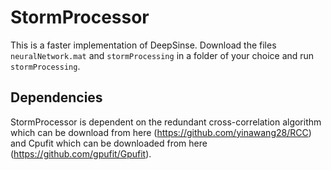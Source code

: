 # StormProcessor
This is a faster implementation of DeepSinse. Download the files `neuralNetwork.mat` and `stormProcessing` in a folder of your choice and run `stormProcessing`.
## Dependencies
StormProcessor is dependent on the redundant cross-correlation algorithm which can be download from here (https://github.com/yinawang28/RCC) and Cpufit which can be downloaded from here (https://github.com/gpufit/Gpufit).

